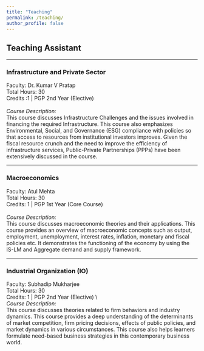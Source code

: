 ```yaml
---
title: "Teaching"
permalink: /teaching/
author_profile: false
---
```


## Teaching Assistant

---

### Infrastructure and Private Sector

Faculty: Dr. Kumar V Pratap \
Total Hours:  30 \
Credits :1 | PGP 2nd Year (Elective) \
\
*Course Description:* \
This course discusses Infrastructure Challenges and the issues involved in financing the required Infrastructure. This course also emphasizes Environmental, Social, and Governance (ESG) compliance with policies so that access to resources from institutional investors improves. Given the fiscal resource crunch and the need to improve the efficiency of infrastructure services, Public-Private Partnerships (PPPs) have been extensively discussed in the course. 

---

### Macroeconomics  

Faculty: Atul Mehta \
Total Hours: 30 \
Credits: 1 |  PGP 1st Year (Core Course)\
\
*Course Description:* \
This course discusses macroeconomic theories and their applications. This course provides an overview of macroeconomic concepts such as output, employment, unemployment, interest rates, inflation, monetary and fiscal policies etc. It demonstrates the functioning of the economy by using the IS-LM and Aggregate demand and supply framework. 

---

### Industrial Organization (IO)

Faculty: Subhadip Mukharjee \
Total Hours: 30 \
Credits: 1 |  PGP 2nd Year (Elective) \ 
\
*Course Description:* \
This course discusses theories related to firm behaviors and industry dynamics. This course provides a deep understanding of the determinants of market competition, firm pricing decisions, effects of public policies, and market dynamics in various circumstances. This course also helps learners formulate need-based business strategies in this contemporary business world. 
